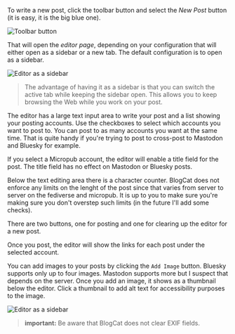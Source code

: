 To write a new post, click the toolbar button and select the _New Post_ button (it is easy, it is the big blue one).

![Toolbar button](_media/browser-action.png)

That will open the _editor page_, depending on your configuration that will either open as a sidebar or a new tab. The default configuration is to open as a sidebar.

![Editor as a sidebar](_media/sidebar.png)

> The advantage of having it as a sidebar is that you can switch the active tab while keeping the sidebar open. This allows you to keep browsing the Web while you work on your post.

The editor has a large text input area to write your post and a list showing your posting accounts. Use the checkboxes to select which accounts you want to post to. You can post to as many accounts you want at the same time. That is quite handy if you're trying to post to cross-post to Mastodon and Bluesky for example.

If you select a Micropub account, the editor will enable a title field for the post. The title field has no effect on Mastodon or Bluesky posts.

Below the text editing area there is a character counter. BlogCat does not enforce any limits on the lenght of the post since that varies from server to server on the fediverse and micropub. It is up to you to make sure you're making sure you don't overstep such limits (in the future I'll add some checks).

There are two buttons, one for posting and one for clearing up the editor for a new post.

Once you post, the editor will show the links for each post under the selected account.

You can add images to your posts by clicking the `Add Image` button. Bluesky supports only up to four images. Mastodon supports more but I suspect that depends on the server. Once you add an image, it shows as a thumbnail below the editor. Click a thumbnail to add alt text for accessibility purposes to the image.

![Editor as a sidebar](_media/editor-with-images.png)

> **important:** Be aware that BlogCat does not clear EXIF fields. 
